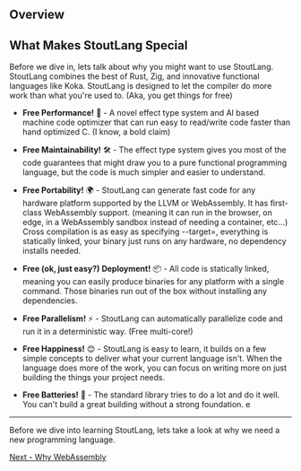 ## Overview

## What Makes StoutLang Special

Before we dive in, lets talk about why you might want to use StoutLang. StoutLang combines the best of Rust, Zig, and innovative functional languages like Koka. StoutLang is designed to let the compiler do more work than what you're used to. (Aka, you get things for free)

- **Free Performance!** 🚀 - A novel effect type system and AI based machine code optimizer that can run easy to read/write code faster than hand optimized C. (I know, a bold claim)

- **Free Maintainability!** 🛠️ - The effect type system gives you most of the code guarantees that might draw you to a pure functional programming language, but the code is much simpler and easier to understand.

- **Free Portability!** 🌍 - StoutLang can generate fast code for any hardware platform supported by the LLVM or WebAssembly. It has first-class WebAssembly support. (meaning it can run in the browser, on edge, in a WebAssembly sandbox instead of needing a container, etc...) Cross compilation is as easy as specifying --target=, everything is statically linked, your binary just runs on any hardware, no dependency installs needed.

- **Free (ok, just easy?) Deployment!** 📦 - All code is statically linked, meaning you can easily produce binaries for any platform with a single command. Those binaries run out of the box without installing any dependencies.

- **Free Parallelism!** ⚡ - StoutLang can automatically parallelize code and run it in a deterministic way. (Free multi-core!)

- **Free Happiness!** 😊 - StoutLang is easy to learn, it builds on a few simple concepts to deliver what your current language isn't. When the language does more of the work, you can focus on writing more on just building the things your project needs.

- **Free Batteries!** 🔋 - The standard library tries to do a lot and do it well. You can't build a great building without a strong foundation.
e

---

Before we dive into learning StoutLang, lets take a look at why we need a new programming language.

[Next - Why WebAssembly](why_webassembly.md)
